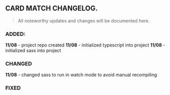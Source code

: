 ## CARD MATCH CHANGELOG.

> All noteworthy updates and changes will be documented here.

### **ADDED:**

**11/08** - project repo created
**11/08** - initialized typescript into project
**11/08** - initialized sass into project

### **CHANGED**

**11/08** - changed sass to run in watch mode to avoid manual recompiling

### **FIXED**
